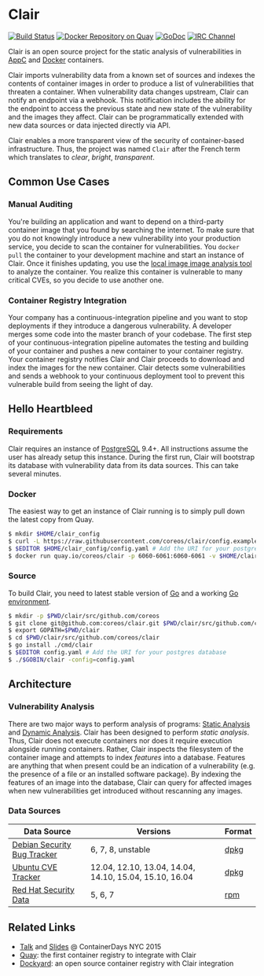 # Clair

[![Build Status](https://api.travis-ci.org/coreos/clair.svg?branch=master "Build Status")](https://travis-ci.org/coreos/clair)
[![Docker Repository on Quay](https://quay.io/repository/coreos/clair/status "Docker Repository on Quay")](https://quay.io/repository/coreos/clair)
[![GoDoc](https://godoc.org/github.com/chihaya/chihaya?status.svg "GoDoc")](https://godoc.org/github.com/chihaya/chihaya)
[![IRC Channel](https://img.shields.io/badge/freenode-%23clair-blue.svg "IRC Channel")](http://webchat.freenode.net/?channels=clair)

Clair is an open source project for the static analysis of vulnerabilities in [AppC](https://github.com/appc/spec) and [Docker](https://github.com/docker/docker/blob/master/image/spec/v1.md) containers.

Clair imports vulnerability data from a known set of sources and indexes the contents of container images in order to produce a list of vulnerabilities that threaten a container.
When vulnerability data changes upstream, Clair can notify an endpoint via a webhook.
This notification includes the ability for the endpoint to access the previous state and new state of the vulnerability and the images they affect.
Clair can be programmatically extended with new data sources or data injected directly via API.

Clair enables a more transparent view of the security of container-based infrastructure.
Thus, the project was named `Clair` after the French term which translates to *clear*, *bright*, *transparent*.

## Common Use Cases

### Manual Auditing

You're building an application and want to depend on a third-party container image that you found by searching the internet.
To make sure that you do not knowingly introduce a new vulnerability into your production service, you decide to scan the container for vulnerabilities.
You `docker pull` the container to your development machine and start an instance of Clair.
Once it finishes updating, you use the [local image image analysis tool](https://github.com/coreos/clair/tree/master/contrib/analyze-local-images) to analyze the container.
You realize this container is vulnerable to many critical CVEs, so you decide to use another one.

### Container Registry Integration

Your company has a continuous-integration pipeline and you want to stop deployments if they introduce a dangerous vulnerability.
A developer merges some code into the master branch of your codebase.
The first step of your continuous-integration pipeline automates the testing and building of your container and pushes a new container to your container registry.
Your container registry notifies Clair and Clair proceeds to download and index the images for the new container.
Clair detects some vulnerabilities and sends a webhook to your continuous deployment tool to prevent this vulnerable build from seeing the light of day.

## Hello Heartbleed

### Requirements

Clair requires an instance of [PostgreSQL] 9.4+.
All instructions assume the user has already setup this instance.
During the first run, Clair will bootstrap its database with vulnerability data from its data sources.
This can take several minutes.

[PostgreSQL]: http://postgresql.org

### Docker

The easiest way to get an instance of Clair running is to simply pull down the latest copy from Quay.

```sh
$ mkdir $HOME/clair_config
$ curl -L https://raw.githubusercontent.com/coreos/clair/config.example.yaml -o $HOME/clair_config/config.yaml
$ $EDITOR $HOME/clair_config/config.yaml # Add the URI for your postgres database
$ docker run quay.io/coreos/clair -p 6060-6061:6060-6061 -v $HOME/clair_config:/config -config=config.yaml
```

### Source

To build Clair, you need to latest stable version of [Go] and a working [Go environment].

[Go]: https://github.com/golang/go/releases
[Go environment]: https://golang.org/doc/code.html

```sh
$ mkdir -p $PWD/clair/src/github.com/coreos
$ git clone git@github.com:coreos/clair.git $PWD/clair/src/github.com/coreos/clair
$ export GOPATH=$PWD/clair
$ cd $PWD/clair/src/github.com/coreos/clair
$ go install ./cmd/clair
$ $EDITOR config.yaml # Add the URI for your postgres database
$ ./$GOBIN/clair -config=config.yaml
```

## Architecture

### Vulnerability Analysis

There are two major ways to perform analysis of programs: [Static Analysis] and [Dynamic Analysis].
Clair has been designed to perform *static analysis*.
Thus, Clair does not execute containers nor does it require execution alongside running containers.
Rather, Clair inspects the filesystem of the container image and attempts to index *features* into a database.
Features are anything that when present could be an indication of a vulnerability (e.g. the presence of a file or an installed software package).
By indexing the features of an image into the database, Clair can query for affected images when new vulnerabilities get introduced without rescanning any images.

[Static Analysis]: https://en.wikipedia.org/wiki/Static_program_analysis
[Dynamic Analysis]: https://en.wikipedia.org/wiki/Dynamic_program_analysi://en.wikipedia.org/wiki/Dynamic_program_analysis

### Data Sources

| Data Source                   | Versions                                               | Format |
|-------------------------------|--------------------------------------------------------|--------|
| [Debian Security Bug Tracker] | 6, 7, 8, unstable                                      | [dpkg] |
| [Ubuntu CVE Tracker]          | 12.04, 12.10, 13.04, 14.04, 14.10, 15.04, 15.10, 16.04 | [dpkg] |
| [Red Hat Security Data]       | 5, 6, 7                                                | [rpm]  |

[Debian Security Bug Tracker]: https://security-tracker.debian.org/tracker
[Ubuntu CVE Tracker]: https://launchpad.net/ubuntu-cve-tracker
[Red Hat Security Data]: https://www.redhat.com/security/data/metrics
[dpkg]: https://en.wikipedia.org/wiki/dpkg
[rpm]: http://www.rpm.org


## Related Links

- [Talk](https://www.youtube.com/watch?v=PA3oBAgjnkU) and [Slides](https://docs.google.com/presentation/d/1toUKgqLyy1b-pZlDgxONLduiLmt2yaLR0GliBB7b3L0/pub?start=false&loop=false&slide=id.p) @ ContainerDays NYC 2015
- [Quay](https://quay.io): the first container registry to integrate with Clair
- [Dockyard](https://github.com/containerops/dockyard): an open source container registry with Clair integration
